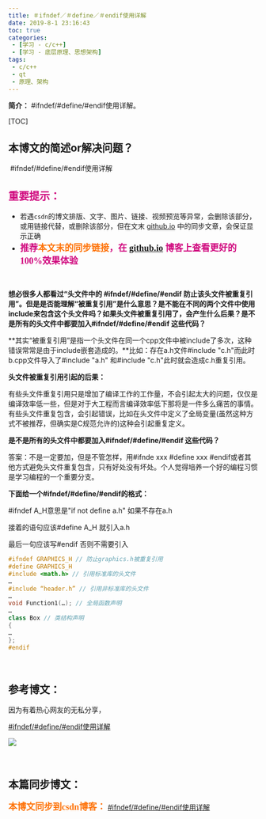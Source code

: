 ```yaml
---
title: ＃ifndef／＃define／＃endif使用详解
date: 2019-8-1 23:16:43
toc: true
categories: 
 - [学习 - c/c++]
 - [学习 - 底层原理、思想架构]
tags: 
 - c/c++
 - qt
 - 原理、架构
---
```




**简介：**  #ifndef/#define/#endif使用详解。

<!-- more -->

[TOC]

## 本博文的简述or解决问题？

​		#ifndef/#define/#endif使用详解

## <font color=#D0087E  face="幼圆">重要提示：</font>

- 若遇`csdn`的博文排版、文字、图片、链接、视频预览等异常，会删除该部分，或用链接代替，或删除该部分，但在文末 [github.io](https://touwoyimuli.github.io/) 中的同步文章，会保证显示正确
- <font color=#D0087E  size=4 face="幼圆">**推荐<font color=#FE7207  size=4 face="幼圆">本文末的同步链接</font>，在 [github.io](https://touwoyimuli.github.io/) 博客上查看更好的100%效果体验**</font> 

<br>

 **想必很多人都看过“头文件中的 #ifndef/#define/#endif 防止该头文件被重复引用”。但是是否能理解“被重复引用”是什么意思？是不能在不同的两个文件中使用include来包含这个头文件吗？如果头文件被重复引用了，会产生什么后果？是不是所有的头文件中都要加入#ifndef/#define/#endif 这些代码？**



**其实“被重复引用”是指一个头文件在同一个cpp文件中被include了多次，这种错误常常是由于include嵌套造成的。**比如：存在a.h文件#include "c.h"而此时b.cpp文件导入了#include "a.h" 和#include "c.h"此时就会造成c.h重复引用。



**头文件被重复引用引起的后果：**

有些头文件重复引用只是增加了编译工作的工作量，不会引起太大的问题，仅仅是编译效率低一些，但是对于大工程而言编译效率低下那将是一件多么痛苦的事情。
有些头文件重复包含，会引起错误，比如在头文件中定义了全局变量(虽然这种方式不被推荐，但确实是C规范允许的)这种会引起重复定义。



**是不是所有的头文件中都要加入#ifndef/#define/#endif 这些代码？**

答案：不是一定要加，但是不管怎样，用#ifnde xxx #define xxx #endif或者其他方式避免头文件重复包含，只有好处没有坏处。个人觉得培养一个好的编程习惯是学习编程的一个重要分支。



**下面给一个#ifndef/#define/#endif的格式：**

#ifndef A_H意思是"if not define a.h"  如果不存在a.h

接着的语句应该#define A_H  就引入a.h

最后一句应该写#endif   否则不需要引入

```cpp
#ifndef GRAPHICS_H // 防止graphics.h被重复引用 
#define GRAPHICS_H 
#include <math.h> // 引用标准库的头文件 
… 
#include “header.h” // 引用非标准库的头文件 
… 
void Function1(…); // 全局函数声明 
… 
class Box // 类结构声明 
{ 
… 
};
#endif
```

<br>

## 参考博文：

因为有着热心网友的无私分享，

[#ifndef/#define/#endif使用详解](https://blog.csdn.net/abc5382334/article/details/18052757) 

![](https://raw.githubusercontent.com/touwoyimuli/FigureBed/master/img/20190719175818.png)

<br>

## 本篇同步博文：

<font color=#FE7207  size=4 face="幼圆">**本博文同步到csdn博客：**</font> [#ifndef/#define/#endif使用详解](https://blog.csdn.net/qq_33154343/article/details/98124027)

 